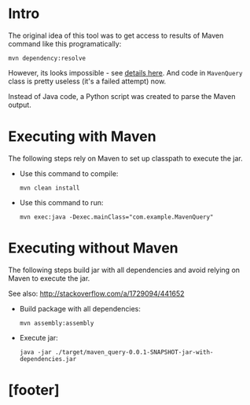 
# Intro #

The original idea of this tool was to get access to results of Maven
command like this programatically:
```
mvn dependency:resolve
```
However, its looks impossible - see [details here][1]. And code in
`MavenQuery` class is pretty useless (it's a failed attempt) now.

Instead of Java code, a Python script was created to parse the Maven output.

# Executing with Maven #

The following steps rely on Maven to set up classpath to execute the jar.

* Use this command to compile:
  
  ```
  mvn clean install
  ```

* Use this command to run:
  
  ```
  mvn exec:java -Dexec.mainClass="com.example.MavenQuery"
  ```

# Executing without Maven #

The following steps build jar with all dependencies and avoid relying on
Maven to execute the jar.

See also: http://stackoverflow.com/a/1729094/441652

* Build package with all dependencies:
  
  ```
  mvn assembly:assembly
  ```

* Execute jar:

  ```
  java -jar ./target/maven_query-0.0.1-SNAPSHOT-jar-with-dependencies.jar
  ```

# [footer] #

[1]: http://stackoverflow.com/q/29224974/441652

